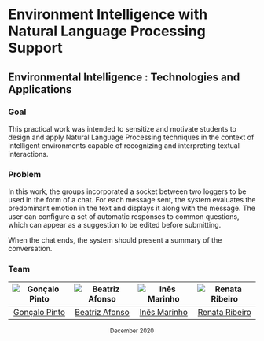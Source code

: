 # Environment Intelligence with Natural Language Processing Support
## Environmental Intelligence : Technologies and Applications

### Goal
This practical work was intended to sensitize and motivate students to design and apply Natural Language Processing techniques in the context of intelligent environments capable of recognizing and interpreting textual interactions.

### Problem
In this work, the groups incorporated a socket between two loggers to be used in the form of a chat. For each message sent, the system evaluates the predominant emotion in the text and displays it along with the message. The user can configure a set of automatic responses to common questions, which can appear as a suggestion to be edited before submitting.

When the chat ends, the system should present a summary of the conversation.

### Team
![Gonçalo Pinto][grp-pic] | ![Beatriz Afonso][bea-pic] | ![Inês Marinho][ines-pic] | ![Renata Ribeiro][renata-pic]
:---: | :---: | :---: | :---:
[Gonçalo Pinto][grp] | [Beatriz Afonso][bea] | [Inês Marinho][ines] | [Renata Ribeiro][renata]

[grp]: https://github.com/GRP99
[grp-pic]: https://github.com/GRP99.png?size=120
[bea]: https://github.com/AnaBeatriz2
[bea-pic]: https://github.com/AnaBeatriz2.png?size=120
[ines]: https://github.com/inesmarinho
[ines-pic]: https://image.flaticon.com/icons/png/128/634/634795.png
[renata]: https://github.com/renataR30
[renata-pic]: https://image.flaticon.com/icons/png/128/634/634795.png

<div align="center">
  <sub>December 2020</sub>
</div>
